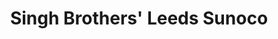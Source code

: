 ---
title: "Singh Brothers' Leeds Sunoco"
url: /leeds/singh-brothers-leeds-sunoco/
shop: convenience
---